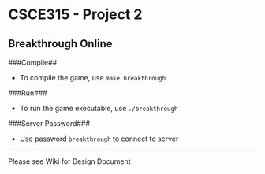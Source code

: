 # CSCE315 - Project 2
## Breakthrough Online

###Compile##

* To compile the game, use `make breakthrough`

###Run###

* To run the game executable, use `./breakthrough`

###Server Password###
* Use password `breakthrough` to connect to server

***

Please see Wiki for Design Document
